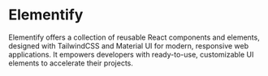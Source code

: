 # Elementify
Elementify offers a collection of reusable React components and elements, designed with TailwindCSS and Material UI for modern, responsive web applications. It empowers developers with ready-to-use, customizable UI elements to accelerate their projects.
